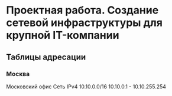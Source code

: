 # Проектная работа. Создание сетевой инфраструктуры для крупной IT-компании
## Таблицы адресации
### Москва
Московский офис
Сеть IPv4 10.10.0.0/16
10.10.0.1 - 10.10.255.254
